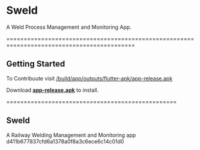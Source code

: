 # Sweld
A Weld Process Management and Monitoring App.

===========================================================================================
## Getting Started

To Contribuute 
visit [/build/app/outputs/flutter-apk/app-release.apk](/build/app/outputs/flutter-apk/)

Download [**app-release.apk**](/build/app/outputs/flutter-apk/app-release.apk) to install.


=================================================
## Sweld
A Railway Welding Management and Monitoring app
  d411b677837cfd6a1378a0f8a3c6ece6c14c01d0
